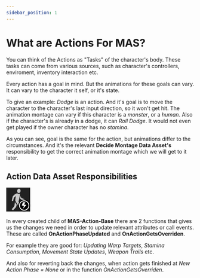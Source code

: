 ```yaml
---
sidebar_position: 1
---
```


# What are Actions For MAS?

You can think of the Actions as "Tasks" of the character's body. These tasks can come from various sources, such as character's controllers, enviroment, inventory interaction etc.

Every action has a goal in mind. But the animations for these goals can vary. It can vary to the character it self, or it's state.

To give an example: *Dodge* is an action. And it's goal is to move the character to the character's last input direction, so it won't get hit. The animation montage can vary if this character is a *monster*, or a *human*. Also if the character's is already in a dodge, it can *Roll Dodge*. It would not even get played if the owner character has no *stamina*. 

As you can see, goal is the same for the action, but animations differ to the circumstances. And it's the relevant **Decide Montage Data Asset's** responsibility to get the correct animation montage which we will get to it later.

## Action Data Asset Responsibilities

![DecideMontageImage](../img/T_Action.png) 

In every created child of **MAS-Action-Base** there are 2 functions that gives us the changes we need in order to update relevant attributes or call events. These are called **OnActionPhaseUpdated** and **OnActionGetsOverriden**.

For example they are good for: *Updating Warp Targets*, *Stamina Consumption*, *Movement State Updates*, *Weapon Trails* etc.

And also for reverting back the changes, when action gets finished at *New Action Phase = None* or in the function *OnActionGetsOverriden*.
